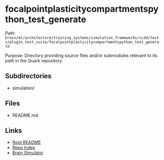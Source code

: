 # focalpointplasticitycompartmentspython_test_generate

Path: `brain/ml/architecture/training_systems/simulation_frameworks/cc3d/tests/plugin_test_suite/focalpointplasticitycompartmentspython_test_generate`

Purpose: Directory providing source files and/or submodules relevant to its path in the Quark repository.

## Subdirectories
- simulation/

## Files
- README.md

## Links
- [Root README](../../../../../../../../README.md)
- [Repo Index](../../../../../../../../repo_index.json)
- [Brain Simulator](../../../../../../../../brain/architecture/brain_simulator.py)
